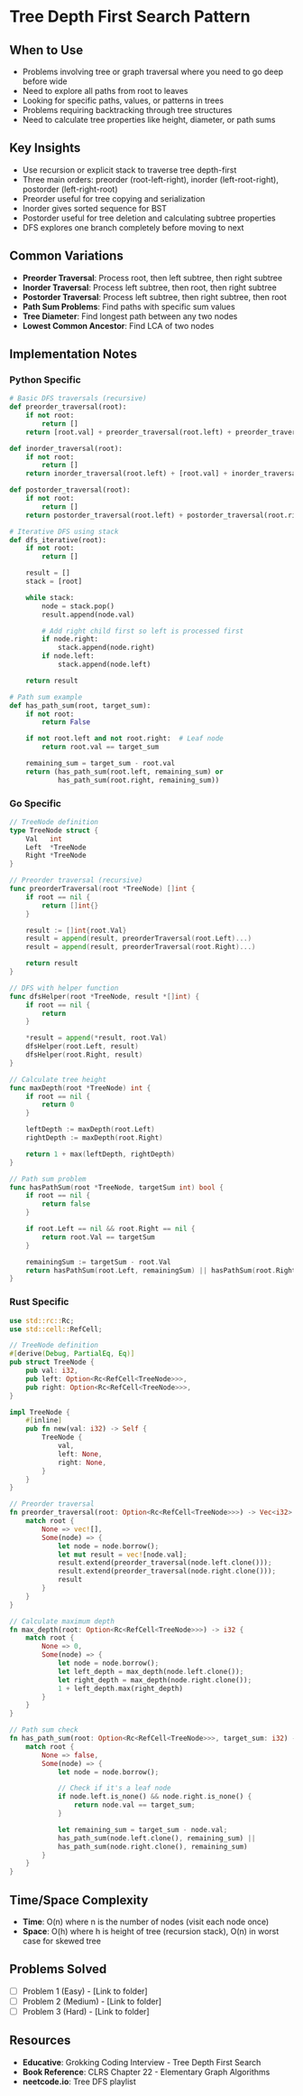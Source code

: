 # Tree Depth First Search Pattern

## When to Use
- Problems involving tree or graph traversal where you need to go deep before wide
- Need to explore all paths from root to leaves
- Looking for specific paths, values, or patterns in trees
- Problems requiring backtracking through tree structures
- Need to calculate tree properties like height, diameter, or path sums

## Key Insights
- Use recursion or explicit stack to traverse tree depth-first
- Three main orders: preorder (root-left-right), inorder (left-root-right), postorder (left-right-root)
- Preorder useful for tree copying and serialization
- Inorder gives sorted sequence for BST
- Postorder useful for tree deletion and calculating subtree properties
- DFS explores one branch completely before moving to next

## Common Variations
- **Preorder Traversal**: Process root, then left subtree, then right subtree
- **Inorder Traversal**: Process left subtree, then root, then right subtree
- **Postorder Traversal**: Process left subtree, then right subtree, then root
- **Path Sum Problems**: Find paths with specific sum values
- **Tree Diameter**: Find longest path between any two nodes
- **Lowest Common Ancestor**: Find LCA of two nodes

## Implementation Notes
### Python Specific
```python
# Basic DFS traversals (recursive)
def preorder_traversal(root):
    if not root:
        return []
    return [root.val] + preorder_traversal(root.left) + preorder_traversal(root.right)

def inorder_traversal(root):
    if not root:
        return []
    return inorder_traversal(root.left) + [root.val] + inorder_traversal(root.right)

def postorder_traversal(root):
    if not root:
        return []
    return postorder_traversal(root.left) + postorder_traversal(root.right) + [root.val]

# Iterative DFS using stack
def dfs_iterative(root):
    if not root:
        return []

    result = []
    stack = [root]

    while stack:
        node = stack.pop()
        result.append(node.val)

        # Add right child first so left is processed first
        if node.right:
            stack.append(node.right)
        if node.left:
            stack.append(node.left)

    return result

# Path sum example
def has_path_sum(root, target_sum):
    if not root:
        return False

    if not root.left and not root.right:  # Leaf node
        return root.val == target_sum

    remaining_sum = target_sum - root.val
    return (has_path_sum(root.left, remaining_sum) or
            has_path_sum(root.right, remaining_sum))
```

### Go Specific
```go
// TreeNode definition
type TreeNode struct {
    Val   int
    Left  *TreeNode
    Right *TreeNode
}

// Preorder traversal (recursive)
func preorderTraversal(root *TreeNode) []int {
    if root == nil {
        return []int{}
    }

    result := []int{root.Val}
    result = append(result, preorderTraversal(root.Left)...)
    result = append(result, preorderTraversal(root.Right)...)

    return result
}

// DFS with helper function
func dfsHelper(root *TreeNode, result *[]int) {
    if root == nil {
        return
    }

    *result = append(*result, root.Val)
    dfsHelper(root.Left, result)
    dfsHelper(root.Right, result)
}

// Calculate tree height
func maxDepth(root *TreeNode) int {
    if root == nil {
        return 0
    }

    leftDepth := maxDepth(root.Left)
    rightDepth := maxDepth(root.Right)

    return 1 + max(leftDepth, rightDepth)
}

// Path sum problem
func hasPathSum(root *TreeNode, targetSum int) bool {
    if root == nil {
        return false
    }

    if root.Left == nil && root.Right == nil {
        return root.Val == targetSum
    }

    remainingSum := targetSum - root.Val
    return hasPathSum(root.Left, remainingSum) || hasPathSum(root.Right, remainingSum)
}
```

### Rust Specific
```rust
use std::rc::Rc;
use std::cell::RefCell;

// TreeNode definition
#[derive(Debug, PartialEq, Eq)]
pub struct TreeNode {
    pub val: i32,
    pub left: Option<Rc<RefCell<TreeNode>>>,
    pub right: Option<Rc<RefCell<TreeNode>>>,
}

impl TreeNode {
    #[inline]
    pub fn new(val: i32) -> Self {
        TreeNode {
            val,
            left: None,
            right: None,
        }
    }
}

// Preorder traversal
fn preorder_traversal(root: Option<Rc<RefCell<TreeNode>>>) -> Vec<i32> {
    match root {
        None => vec![],
        Some(node) => {
            let node = node.borrow();
            let mut result = vec![node.val];
            result.extend(preorder_traversal(node.left.clone()));
            result.extend(preorder_traversal(node.right.clone()));
            result
        }
    }
}

// Calculate maximum depth
fn max_depth(root: Option<Rc<RefCell<TreeNode>>>) -> i32 {
    match root {
        None => 0,
        Some(node) => {
            let node = node.borrow();
            let left_depth = max_depth(node.left.clone());
            let right_depth = max_depth(node.right.clone());
            1 + left_depth.max(right_depth)
        }
    }
}

// Path sum check
fn has_path_sum(root: Option<Rc<RefCell<TreeNode>>>, target_sum: i32) -> bool {
    match root {
        None => false,
        Some(node) => {
            let node = node.borrow();

            // Check if it's a leaf node
            if node.left.is_none() && node.right.is_none() {
                return node.val == target_sum;
            }

            let remaining_sum = target_sum - node.val;
            has_path_sum(node.left.clone(), remaining_sum) ||
            has_path_sum(node.right.clone(), remaining_sum)
        }
    }
}
```

## Time/Space Complexity
- **Time**: O(n) where n is the number of nodes (visit each node once)
- **Space**: O(h) where h is height of tree (recursion stack), O(n) in worst case for skewed tree

## Problems Solved
- [ ] Problem 1 (Easy) - [Link to folder]
- [ ] Problem 2 (Medium) - [Link to folder]
- [ ] Problem 3 (Hard) - [Link to folder]

## Resources
- **Educative**: Grokking Coding Interview - Tree Depth First Search
- **Book Reference**: CLRS Chapter 22 - Elementary Graph Algorithms
- **neetcode.io**: Tree DFS playlist
